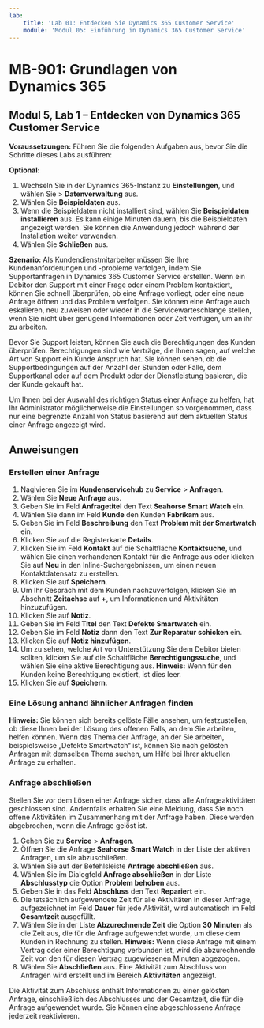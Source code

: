 ```yaml
---
lab:
    title: 'Lab 01: Entdecken Sie Dynamics 365 Customer Service'
    module: 'Modul 05: Einführung in Dynamics 365 Customer Service'
---
```


# MB-901: Grundlagen von Dynamics 365 
## Modul 5, Lab 1 – Entdecken von Dynamics 365 Customer Service 

**Voraussetzungen:** Führen Sie die folgenden Aufgaben aus, bevor Sie die Schritte dieses Labs ausführen: 

**Optional:**
1. Wechseln Sie in der Dynamics 365-Instanz zu **Einstellungen**, und wählen Sie > **Datenverwaltung** aus. 
1. Wählen Sie **Beispieldaten** aus. 
1. Wenn die Beispieldaten nicht installiert sind, wählen Sie **Beispieldaten installieren** aus. Es kann einige Minuten dauern, bis die Beispieldaten angezeigt werden. Sie können die Anwendung jedoch während der Installation weiter verwenden. 
1. Wählen Sie **Schließen** aus. 

**Szenario:**
Als Kundendienstmitarbeiter müssen Sie Ihre Kundenanforderungen und -probleme verfolgen, indem Sie Supportanfragen in Dynamics 365 Customer Service erstellen. Wenn ein Debitor den Support mit einer Frage oder einem Problem kontaktiert, können Sie schnell überprüfen, ob eine Anfrage vorliegt, oder eine neue Anfrage öffnen und das Problem verfolgen. Sie können eine Anfrage auch eskalieren, neu zuweisen oder wieder in die Servicewarteschlange stellen, wenn Sie nicht über genügend Informationen oder Zeit verfügen, um an ihr zu arbeiten.

Bevor Sie Support leisten, können Sie auch die Berechtigungen des Kunden überprüfen. Berechtigungen sind wie Verträge, die Ihnen sagen, auf welche Art von Support ein Kunde Anspruch hat. Sie können sehen, ob die Supportbedingungen auf der Anzahl der Stunden oder Fälle, dem Supportkanal oder auf dem Produkt oder der Dienstleistung basieren, die der Kunde gekauft hat.

Um Ihnen bei der Auswahl des richtigen Status einer Anfrage zu helfen, hat Ihr Administrator möglicherweise die Einstellungen so vorgenommen, dass nur eine begrenzte Anzahl von Status basierend auf dem aktuellen Status einer Anfrage angezeigt wird.

## Anweisungen

### Erstellen einer Anfrage

1. Nagivieren Sie im **Kundenservicehub** zu **Service** > **Anfragen**.
1. Wählen Sie **Neue Anfrage** aus.
1. Geben Sie im Feld **Anfragetitel** den Text **Seahorse Smart Watch** ein.
1. Wählen Sie dann im Feld **Kunde** den Kunden **Fabrikam** aus. 
1. Geben Sie im Feld **Beschreibung** den Text **Problem mit der Smartwatch** ein.
1. Klicken Sie auf die Registerkarte **Details**.
1. Klicken Sie im Feld **Kontakt** auf die Schaltfläche **Kontaktsuche**, und wählen Sie einen vorhandenen Kontakt für die Anfrage aus oder klicken Sie auf **Neu** in den Inline-Suchergebnissen, um einen neuen Kontaktdatensatz zu erstellen.
1. Klicken Sie auf **Speichern**.
1. Um Ihr Gespräch mit dem Kunden nachzuverfolgen, klicken Sie im Abschnitt **Zeitachse** auf **+**, um Informationen und Aktivitäten hinzuzufügen.
1. Klicken Sie auf **Notiz**.
1. Geben Sie im Feld **Titel** den Text **Defekte Smartwatch** ein.
1. Geben Sie im Feld **Notiz** dann den Text **Zur Reparatur schicken** ein.
1. Klicken Sie auf **Notiz hinzufügen**. 
14.	Um zu sehen, welche Art von Unterstützung Sie dem Debitor bieten sollten, klicken Sie auf die Schaltfläche **Berechtigungssuche**, und wählen Sie eine aktive Berechtigung aus.
 **Hinweis:** Wenn für den Kunden keine Berechtigung existiert, ist dies leer.
1. Klicken Sie auf **Speichern**.

### Eine Lösung anhand ähnlicher Anfragen finden

**Hinweis:** Sie können sich bereits gelöste Fälle ansehen, um festzustellen, ob diese Ihnen bei der Lösung des offenen Falls, an dem Sie arbeiten, helfen können. Wenn das Thema der Anfrage, an der Sie arbeiten, beispielsweise „Defekte Smartwatch“ ist, können Sie nach gelösten Anfragen mit demselben Thema suchen, um Hilfe bei Ihrer aktuellen Anfrage zu erhalten.

### Anfrage abschließen

Stellen Sie vor dem Lösen einer Anfrage sicher, dass alle Anfrageaktivitäten geschlossen sind. Andernfalls erhalten Sie eine Meldung, dass Sie noch offene Aktivitäten im Zusammenhang mit der Anfrage haben. Diese werden abgebrochen, wenn die Anfrage gelöst ist.

1. Gehen Sie zu **Service** > **Anfragen**.
1. Öffnen Sie die Anfrage **Seahorse Smart Watch** in der Liste der aktiven Anfragen, um sie abzuschließen.
1. Wählen Sie auf der Befehlsleiste **Anfrage abschließen** aus.
1. Wählen Sie im Dialogfeld **Anfrage abschließen** in der Liste **Abschlusstyp** die Option **Problem behoben** aus.
1. Geben Sie in das Feld **Abschluss** den Text **Repariert** ein.
1. Die tatsächlich aufgewendete Zeit für alle Aktivitäten in dieser Anfrage, aufgezeichnet im Feld **Dauer** für jede Aktivität, wird automatisch im Feld **Gesamtzeit** ausgefüllt.
1. Wählen Sie in der Liste **Abzurechnende Zeit** die Option **30 Minuten** als die Zeit aus, die für die Anfrage aufgewendet wurde, um diese dem Kunden in Rechnung zu stellen.
 **Hinweis:** Wenn diese Anfrage mit einem Vertrag oder einer Berechtigung verbunden ist, wird die abzurechnende Zeit von den für diesen Vertrag zugewiesenen Minuten abgezogen.
1. Wählen Sie **Abschließen** aus. Eine Aktivität zum Abschluss von Anfragen wird erstellt und im Bereich **Aktivitäten** angezeigt. 

Die Aktivität zum Abschluss enthält Informationen zu einer gelösten Anfrage, einschließlich des Abschlusses und der Gesamtzeit, die für die Anfrage aufgewendet wurde. Sie können eine abgeschlossene Anfrage jederzeit reaktivieren.
